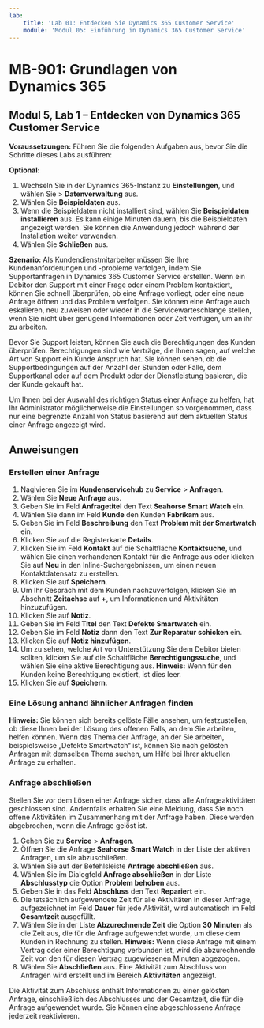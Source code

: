 ```yaml
---
lab:
    title: 'Lab 01: Entdecken Sie Dynamics 365 Customer Service'
    module: 'Modul 05: Einführung in Dynamics 365 Customer Service'
---
```


# MB-901: Grundlagen von Dynamics 365 
## Modul 5, Lab 1 – Entdecken von Dynamics 365 Customer Service 

**Voraussetzungen:** Führen Sie die folgenden Aufgaben aus, bevor Sie die Schritte dieses Labs ausführen: 

**Optional:**
1. Wechseln Sie in der Dynamics 365-Instanz zu **Einstellungen**, und wählen Sie > **Datenverwaltung** aus. 
1. Wählen Sie **Beispieldaten** aus. 
1. Wenn die Beispieldaten nicht installiert sind, wählen Sie **Beispieldaten installieren** aus. Es kann einige Minuten dauern, bis die Beispieldaten angezeigt werden. Sie können die Anwendung jedoch während der Installation weiter verwenden. 
1. Wählen Sie **Schließen** aus. 

**Szenario:**
Als Kundendienstmitarbeiter müssen Sie Ihre Kundenanforderungen und -probleme verfolgen, indem Sie Supportanfragen in Dynamics 365 Customer Service erstellen. Wenn ein Debitor den Support mit einer Frage oder einem Problem kontaktiert, können Sie schnell überprüfen, ob eine Anfrage vorliegt, oder eine neue Anfrage öffnen und das Problem verfolgen. Sie können eine Anfrage auch eskalieren, neu zuweisen oder wieder in die Servicewarteschlange stellen, wenn Sie nicht über genügend Informationen oder Zeit verfügen, um an ihr zu arbeiten.

Bevor Sie Support leisten, können Sie auch die Berechtigungen des Kunden überprüfen. Berechtigungen sind wie Verträge, die Ihnen sagen, auf welche Art von Support ein Kunde Anspruch hat. Sie können sehen, ob die Supportbedingungen auf der Anzahl der Stunden oder Fälle, dem Supportkanal oder auf dem Produkt oder der Dienstleistung basieren, die der Kunde gekauft hat.

Um Ihnen bei der Auswahl des richtigen Status einer Anfrage zu helfen, hat Ihr Administrator möglicherweise die Einstellungen so vorgenommen, dass nur eine begrenzte Anzahl von Status basierend auf dem aktuellen Status einer Anfrage angezeigt wird.

## Anweisungen

### Erstellen einer Anfrage

1. Nagivieren Sie im **Kundenservicehub** zu **Service** > **Anfragen**.
1. Wählen Sie **Neue Anfrage** aus.
1. Geben Sie im Feld **Anfragetitel** den Text **Seahorse Smart Watch** ein.
1. Wählen Sie dann im Feld **Kunde** den Kunden **Fabrikam** aus. 
1. Geben Sie im Feld **Beschreibung** den Text **Problem mit der Smartwatch** ein.
1. Klicken Sie auf die Registerkarte **Details**.
1. Klicken Sie im Feld **Kontakt** auf die Schaltfläche **Kontaktsuche**, und wählen Sie einen vorhandenen Kontakt für die Anfrage aus oder klicken Sie auf **Neu** in den Inline-Suchergebnissen, um einen neuen Kontaktdatensatz zu erstellen.
1. Klicken Sie auf **Speichern**.
1. Um Ihr Gespräch mit dem Kunden nachzuverfolgen, klicken Sie im Abschnitt **Zeitachse** auf **+**, um Informationen und Aktivitäten hinzuzufügen.
1. Klicken Sie auf **Notiz**.
1. Geben Sie im Feld **Titel** den Text **Defekte Smartwatch** ein.
1. Geben Sie im Feld **Notiz** dann den Text **Zur Reparatur schicken** ein.
1. Klicken Sie auf **Notiz hinzufügen**. 
14.	Um zu sehen, welche Art von Unterstützung Sie dem Debitor bieten sollten, klicken Sie auf die Schaltfläche **Berechtigungssuche**, und wählen Sie eine aktive Berechtigung aus.
 **Hinweis:** Wenn für den Kunden keine Berechtigung existiert, ist dies leer.
1. Klicken Sie auf **Speichern**.

### Eine Lösung anhand ähnlicher Anfragen finden

**Hinweis:** Sie können sich bereits gelöste Fälle ansehen, um festzustellen, ob diese Ihnen bei der Lösung des offenen Falls, an dem Sie arbeiten, helfen können. Wenn das Thema der Anfrage, an der Sie arbeiten, beispielsweise „Defekte Smartwatch“ ist, können Sie nach gelösten Anfragen mit demselben Thema suchen, um Hilfe bei Ihrer aktuellen Anfrage zu erhalten.

### Anfrage abschließen

Stellen Sie vor dem Lösen einer Anfrage sicher, dass alle Anfrageaktivitäten geschlossen sind. Andernfalls erhalten Sie eine Meldung, dass Sie noch offene Aktivitäten im Zusammenhang mit der Anfrage haben. Diese werden abgebrochen, wenn die Anfrage gelöst ist.

1. Gehen Sie zu **Service** > **Anfragen**.
1. Öffnen Sie die Anfrage **Seahorse Smart Watch** in der Liste der aktiven Anfragen, um sie abzuschließen.
1. Wählen Sie auf der Befehlsleiste **Anfrage abschließen** aus.
1. Wählen Sie im Dialogfeld **Anfrage abschließen** in der Liste **Abschlusstyp** die Option **Problem behoben** aus.
1. Geben Sie in das Feld **Abschluss** den Text **Repariert** ein.
1. Die tatsächlich aufgewendete Zeit für alle Aktivitäten in dieser Anfrage, aufgezeichnet im Feld **Dauer** für jede Aktivität, wird automatisch im Feld **Gesamtzeit** ausgefüllt.
1. Wählen Sie in der Liste **Abzurechnende Zeit** die Option **30 Minuten** als die Zeit aus, die für die Anfrage aufgewendet wurde, um diese dem Kunden in Rechnung zu stellen.
 **Hinweis:** Wenn diese Anfrage mit einem Vertrag oder einer Berechtigung verbunden ist, wird die abzurechnende Zeit von den für diesen Vertrag zugewiesenen Minuten abgezogen.
1. Wählen Sie **Abschließen** aus. Eine Aktivität zum Abschluss von Anfragen wird erstellt und im Bereich **Aktivitäten** angezeigt. 

Die Aktivität zum Abschluss enthält Informationen zu einer gelösten Anfrage, einschließlich des Abschlusses und der Gesamtzeit, die für die Anfrage aufgewendet wurde. Sie können eine abgeschlossene Anfrage jederzeit reaktivieren.
